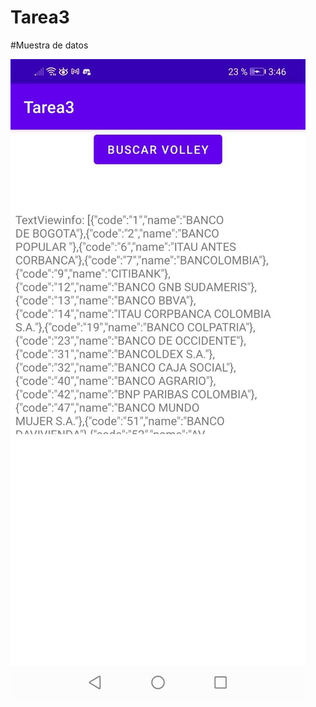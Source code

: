 # Tarea3
#Muestra de datos

![img](https://github.com/valeriadayanna/Tarea3/blob/master/app/Captura/Principal.jpg)


